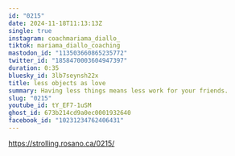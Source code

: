 ```yaml
---
id: "0215"
date: 2024-11-18T11:13:13Z
single: true
instagram: coachmariama_diallo_
tiktok: mariama_diallo_coaching
mastodon_id: "113503660865235772"
twitter_id: "1858470003604947397"
duration: 0:35
bluesky_id: 3lb7seynsh22x
title: less objects as love
summary: Having less things means less work for your friends.
slug: "0215"
youtube_id: tY_EF7-1uSM
ghost_id: 673b214cd9a0ec0001932640
facebook_id: "10231234762406431"
---
```

https://strolling.rosano.ca/0215/
